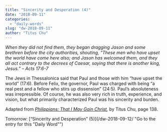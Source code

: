 ```yaml
---
title: "Sincerity and Desperation (4)"
date: "2018-09-11"
categories: 
  - "daily-words"
slug: "dw-2018-09-11"
author: "Titus Chu"
---
```


_When they did not find them, they began dragging Jason and some brethren before the city authorities, shouting, “These men who have upset the world have come here also; and Jason has welcomed them, and they all act contrary to the decrees of Caesar, saying that there is another king, Jesus.”_ _– Acts 17:6-7_

The Jews in Thessalonica said that Paul and those with him “have upset the world” (17:6). Before Felix, the governor, Paul was charged with being “a real pest and a fellow who stirs up dissension” (24:5). Paul’s absoluteness was irrepressible. Of course, he was also very rich in truth, experience, and vision, but what primarily characterized Paul was his sincerity and burden.

Adapted from _[Philippians: That I May Gain Christ](/book-philippians/ "Go to the listing for this book"),_ by Titus Chu, page 138.

Tomorrow: [“Sincerity and Desperation” (5)](/dw-2018-09-12/ "Go to the entry for this "Daily Word"")
